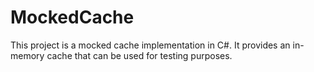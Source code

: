 # MockedCache
This project is a mocked cache implementation in C#. It provides an in-memory cache that can be used for testing purposes.
